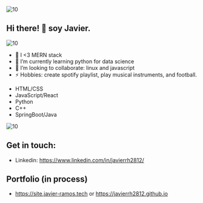 ![10](https://user-images.githubusercontent.com/55170175/114474409-87dd6800-9bcc-11eb-9ca0-538bd30ae29b.png)

## Hi there! 👋 soy Javier.
![10](https://www.codewars.com/users/javierrh2812/badges/large) 

- 🔭 I <3 MERN stack
- 🐍 I’m currently learning python for  data science
- 👯 I’m looking to collaborate: linux and javascript
- ⚡ Hobbies: create spotify playlist, play musical instruments, and football.


* HTML/CSS
* JavaScript/React
* Python
* C++
* SpringBoot/Java


![10](https://user-images.githubusercontent.com/55170175/114474409-87dd6800-9bcc-11eb-9ca0-538bd30ae29b.png)


## Get in touch: 
* Linkedin: https://www.linkedin.com/in/javierrh2812/

## Portfolio (in process)
* https://site.javier-ramos.tech or https://javierrh2812.github.io



